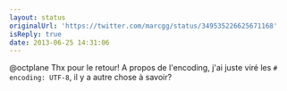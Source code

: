 ```yaml
---
layout: status
originalUrl: 'https://twitter.com/marcgg/status/349535226625671168'
isReply: true
date: 2013-06-25 14:31:06
---
```


@octplane Thx pour le retour! A propos de l'encoding, j'ai juste viré les `# encoding: UTF-8`, il y a autre chose à savoir?
